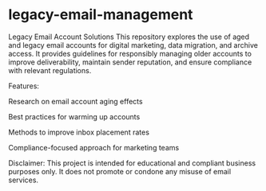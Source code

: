 # legacy-email-management
Legacy Email Account Solutions
This repository explores the use of aged and legacy email accounts for digital marketing, data migration, and archive access. It provides guidelines for responsibly managing older accounts to improve deliverability, maintain sender reputation, and ensure compliance with relevant regulations.

Features:

Research on email account aging effects

Best practices for warming up accounts

Methods to improve inbox placement rates

Compliance-focused approach for marketing teams

Disclaimer: This project is intended for educational and compliant business purposes only. It does not promote or condone any misuse of email services.
